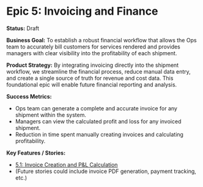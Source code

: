 # Epic 5: Invoicing and Finance

**Status:** Draft

**Business Goal:**
To establish a robust financial workflow that allows the Ops team to accurately bill customers for services rendered and provides managers with clear visibility into the profitability of each shipment.

**Product Strategy:**
By integrating invoicing directly into the shipment workflow, we streamline the financial process, reduce manual data entry, and create a single source of truth for revenue and cost data. This foundational epic will enable future financial reporting and analysis.

**Success Metrics:**
*   Ops team can generate a complete and accurate invoice for any shipment within the system.
*   Managers can view the calculated profit and loss for any invoiced shipment.
*   Reduction in time spent manually creating invoices and calculating profitability.

**Key Features / Stories:**
*   [5.1: Invoice Creation and P&L Calculation](stories/5.1.invoice-creation-and-pl-calculation.md)
*   (Future stories could include invoice PDF generation, payment tracking, etc.)
